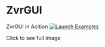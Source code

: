 ZvrGUI
======
ZvrGUI in Acition
[![Launch Examples](http://www.zvir.pl/gui/ZvrGUIinActionSmall.png)](http://www.zvir.pl/gui/ZvrGUIinAction.png)

Click to see full image